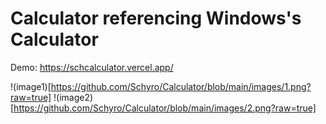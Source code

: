 # Calculator referencing Windows's Calculator

Demo: https://schcalculator.vercel.app/

!(image1)[https://github.com/Schyro/Calculator/blob/main/images/1.png?raw=true]
!(image2)[https://github.com/Schyro/Calculator/blob/main/images/2.png?raw=true]
